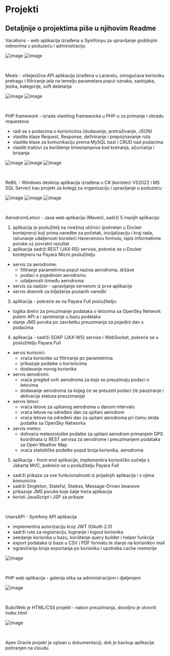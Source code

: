 # Projekti
## Detaljnije o projektima piše u njihovim Readme

Vacations - web aplikacija izrađena u Symfonyu za upravljanje godišnjim odmorima u poduzeću i administraciju

![image](https://github.com/KusicDavor/Projekti/assets/81571301/702e4f67-09d1-429c-b4b6-2a89c83253d8)
![image](https://github.com/KusicDavor/Projekti/assets/81571301/caaee2cf-274c-46c3-9bd7-de8e7ccd5e80)

<br>

Meals - višejezična API aplikacija izrađena u Laravelu, omogućava korisniku pretragu  i filtriranje jela na temelju parametara poput oznaka, sastojaka, jezika, kategorije, soft deletanja

![image](https://github.com/KusicDavor/Projekti/assets/81571301/47c334a8-2489-470e-9656-eb504ab14ea4)
![image](https://github.com/KusicDavor/Projekti/assets/81571301/8a372de2-52a9-48d2-864a-dc59901b9042)

<br>

PHP framework - izrada vlastitog frameworka u PHP-u za primanje i obradu requestova 
- radi se s podacima o korisnicima (dodavanje, pretraživanje, JSON)
- vlastite klase Request, Response, definiranje i prepoznavanje ruta
- vlastite klase za komunikaciju prema MySQL bazi i CRUD nad podacima
- vlastiti traitovi za korištenje timestampova kod kreiranja, ažuriranja i brisanja
  
![image](https://github.com/KusicDavor/Projekti/assets/81571301/76a7be8f-684b-48ac-8af2-1094c2e84db6)
![image](https://github.com/KusicDavor/Projekti/assets/81571301/c8973b9e-1fb6-4da1-8176-3c18da4e838b)
![image](https://github.com/KusicDavor/Projekti/assets/81571301/b8ac8c9b-0e50-44d3-a31a-bb018923bc6a)

<br>

ReBIL - Windows desktop aplikacija izrađena u C# (koristeći VS2022 i MS SQL Server) kao projekt za kolegij za organizaciju i upravljanje u poduzeću

![image](https://github.com/KusicDavor/Projekti/assets/81571301/b5f8f00f-647c-4eb2-8857-4b4294289a97)
![image](https://github.com/KusicDavor/Projekti/assets/81571301/ac0d1893-bfe2-446d-8ee0-39f981f361f3)
![image](https://github.com/KusicDavor/Projekti/assets/81571301/3ff917fb-af76-4eab-b8ed-1a8401b80c43)

<br>

AerodromiLetovi - Java web aplikacija (Maven), sadrži 5 manjih aplikacija:
1. aplikacija je poslužitelj na mrežnoj utičnici (pokretan u Docker kontejneru) koji prima naredbe za početak, inicijalizaciju i kraj rada, računanje udaljenosti koristeći Haversinovu formulu, ispis informativne poruke uz povratni rezultat
2. aplikacija sadrži REST (JAX-RS) servise, pokreće se u Docker kontejneru na Payara Micro poslužitelju
- servis za aerodrome:
   - filtiranje parametrima poput naziva aerodroma, države
   - podaci o pojedinom aerodromu
   - udaljenosti između aerodroma
- servis za nadzor - upravljanje serverom iz prve aplikacije
- servis dnevnik za bilježenje poslanih naredbi
3. aplikacija - pokreće se na Payara Full poslužitelju:
  - logika dretvi za preuzimanje podataka o letovima sa OpenSky Network putem API-a i spremanje u bazu podataka
  - slanje JMS poruka po završetku preuzimanja za pojedini dan s podacima
4. aplikacija - sadrži SOAP (JAX-WS) servise i WebSocket, pokreće se u poslužitelju Payara Full
- servis korisnici:
   - vraća korisnike uz filtriranje po parametrima
   - prikazuje podatke o korisnicima
   - dodavanje novog korisnika
- servis aerodromi:
  - vraća pregled svih aerodroma za koje se preuzimaju podaci o letovima
  - dodavanje aerodroma za kojeg će se preuzeti podaci (te pauziranje i aktivacija statusa preuzimanja)
- servis letovi:
  - vraća letove za upitanog aerodroma u danom intervalu
  - vraća letove na određeni dan za upitani aerodrom
  - vraća letove na određeni dan za upitani aerodroma pri čemu skida podatke sa OpenSky Networka
- servis meteo:
  - dohvaća meteorološke podatke za upitani aerodrom primanjem GPS koordinata iz REST servisa za aerodrome i preuzimanjem podataka sa Open Weather Map
  - vraća statističke podatke poput broja korisnika, aerodroma
5. aplikacija - front-end aplikacije, implementira korisničko sučelje s Jakarta MVC, pokreće se u poslužitelju Payara Full
  - sadrži prikaze za sve funkcionalnosti iz prijašnjih aplikacija i s njima komunicira
  - sadrži Singleton, Stateful, Staless, Message-Driven beanove
  - prikazuje JMS poruke koje šalje treća aplikacija
  - koristi JavaScript i JSP za prikaze

<br>

UsersAPI - Symfony API aplikacija
- implementira autorizaciju kroz JWT (OAuth 2.0)
- sadrži rute za registraciju, logiranje i logout korisnika
- seedanje korisnika u bazu, korištenje query builder i helper funkcija
- export podataka iz baze u CSV i PDF formatu te slanje na korisnikov mail
- ograničenja broja exportanja po korisniku i upotreba cache memorije
  
![image](https://github.com/KusicDavor/Projekti/assets/81571301/35ae4adf-6cff-40fb-b153-481ea677d8d2)

<br>
  
PHP web aplikacija - galerija slika sa administracijom i djeljenjem

![image](https://github.com/KusicDavor/Projekti/assets/81571301/ccbd3892-2003-459e-99dd-aa90fcb0267d)

<br>

Bubi/Web je HTML/CSS projekt - nakon preuzimanja, dovoljno je otvoriti index.html

![image](https://github.com/KusicDavor/Projekti/assets/81571301/ddb8a4e7-47db-4326-873b-bc1c43f64028)

<br>

Apex Oracle projekt je opisan u dokumentaciji, dok je backup aplikacije pohranjen na cloudu.
